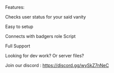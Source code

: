 Features:

Checks user status for your said vanity

Easy to setup

Connects with badgers role Script

Full Support

Looking for dev work? Or server files?

Join our discord : https://discord.gg/wySkZ7nNeC

